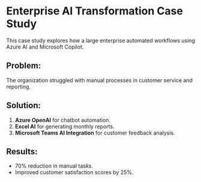 # Enterprise AI Transformation Case Study

This case study explores how a large enterprise automated workflows using Azure AI and Microsoft Copilot.

## Problem:
The organization struggled with manual processes in customer service and reporting.

## Solution:
1. **Azure OpenAI** for chatbot automation.
2. **Excel AI** for generating monthly reports.
3. **Microsoft Teams AI Integration** for customer feedback analysis.

## Results:
- 70% reduction in manual tasks.
- Improved customer satisfaction scores by 25%.
